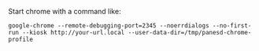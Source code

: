 Start chrome with a command like:

`google-chrome --remote-debugging-port=2345 --noerrdialogs --no-first-run --kiosk http://your-url.local --user-data-dir=/tmp/panesd-chrome-profile`
